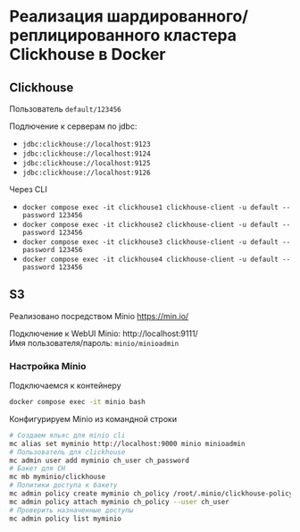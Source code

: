 # Реализация шардированного/реплицированного кластера Clickhouse в Docker


## Clickhouse

Пользователь `default/123456`

Подлючение к серверам по jdbc:
- `jdbc:clickhouse://localhost:9123`
- `jdbc:clickhouse://localhost:9124`
- `jdbc:clickhouse://localhost:9125`
- `jdbc:clickhouse://localhost:9126`

Через CLI
- `docker compose exec -it clickhouse1 clickhouse-client -u default --password 123456`
- `docker compose exec -it clickhouse2 clickhouse-client -u default --password 123456`
- `docker compose exec -it clickhouse3 clickhouse-client -u default --password 123456`
- `docker compose exec -it clickhouse4 clickhouse-client -u default --password 123456`

## S3

Реализовано посредством Minio https://min.io/

Подключение к WebUI Minio: http://localhost:9111/  
Имя пользователя/пароль: `minio/minioadmin`

### Настройка Minio

Подключаемся к контейнеру
```sh
docker compose exec -it minio bash
```

Конфигурируем Minio из командной строки
```sh
# Создаем яльяс для minio cli
mc alias set myminio http://localhost:9000 minio minioadmin
# Пользователь для clickhouse
mc admin user add myminio ch_user ch_password
# Бакет для CH
mc mb myminio/clickhouse
# Политики доступа к бакету
mc admin policy create myminio ch_policy /root/.minio/clickhouse-policy.json
mc admin policy attach myminio ch_policy --user ch_user
# Проверить назначенные доступы
mc admin policy list myminio
```
